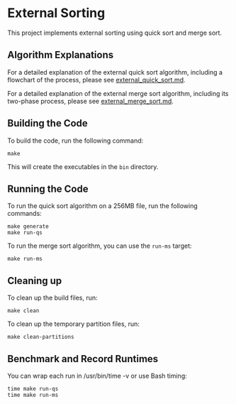 # External Sorting

This project implements external sorting using quick sort and merge sort.

## Algorithm Explanations

For a detailed explanation of the external quick sort algorithm, including a flowchart of the process, please see [external_quick_sort.md](external_quick_sort.md).

For a detailed explanation of the external merge sort algorithm, including its two-phase process, please see [external_merge_sort.md](external_merge_sort.md).

## Building the Code

To build the code, run the following command:

```
make
```

This will create the executables in the `bin` directory.

## Running the Code

To run the quick sort algorithm on a 256MB file, run the following commands:

```
make generate
make run-qs
```

To run the merge sort algorithm, you can use the `run-ms` target:

```
make run-ms
```

## Cleaning up

To clean up the build files, run:

```
make clean
```

To clean up the temporary partition files, run:

```
make clean-partitions
```

## Benchmark and Record Runtimes

You can wrap each run in /usr/bin/time -v or use Bash timing:

```
time make run-qs
time make run-ms
```
